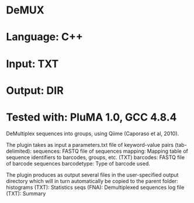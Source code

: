 # DeMUX
# Language: C++
# Input: TXT
# Output: DIR
# Tested with: PluMA 1.0, GCC 4.8.4

DeMultiplex sequences into groups, using Qiime (Caporaso et al, 2010).

The plugin takes as input a parameters.txt file of keyword-value pairs (tab-delimited):
sequences: FASTQ file of sequences
mapping: Mapping table of sequence identifiers to barcodes, groups, etc. (TXT)
barcodes: FASTQ file of barcode sequences
barcodetype: Type of barcode used.

The plugin produces as output several files in the user-specified output directory
which will in turn automatically be copied to the parent folder:
histograms (TXT): Statistics
seqs (FNA): Demultiplexed sequences
log file (TXT): Summary


